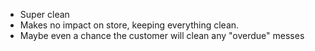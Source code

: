- Super clean
- Makes no impact on store, keeping everything clean.
- Maybe even a chance the customer will clean any "overdue" messes